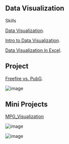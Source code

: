**Data Visualization**
-

Skills

[Data Visualization](https://www.notion.so/Live-8-Data-Visualization-ca44881b6b064ff7ae662e172e51fbb9?pvs=4).

[Intro to Data Visualization](https://www.notion.so/Sprint-05-Intro-to-Data-Visualization-51e4814867024d5dbfd6ad912edacd03?pvs=4).

[Data Visualization in Excel](https://www.notion.so/Sprint-05-Data-Visualization-in-Excel-39fe1a0bfd6045de96449c1a36a0cf80?pvs=4).

**Project**
-

[Freefire vs. PubG](https://docs.google.com/spreadsheets/d/1p1_FPj7W68p9M3PMf6E9hiykAZPZxX-fHMfIzUg6YMo/edit?usp=sharing).

![image](https://github.com/TonKphumpl/data-science-bootcamp9/assets/139863067/26ff63ba-d095-4820-b328-036f12d6e500)

**Mini Projects**
-

[MPG_Visualization](HW_DataViz_Ton.pdf)

![image](https://github.com/TonKphumpl/data-science-bootcamp9/assets/139863067/dac3468b-8c5d-4c8e-8ae9-79744381840f)

![image](https://github.com/TonKphumpl/data-science-bootcamp9/assets/139863067/2adc0c81-b85c-4a45-bec4-80cd63e4a812)


